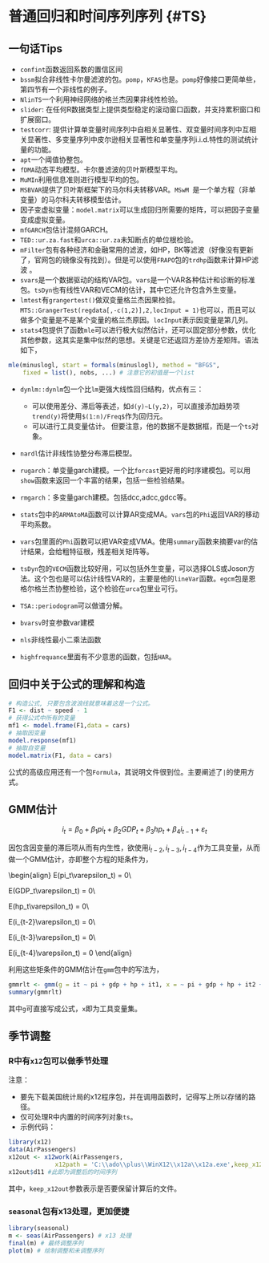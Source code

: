 
# 普通回归和时间序列序列 {#TS}
## 一句话Tips
- `confint`函数返回系数的置信区间
- `bssm`拟合非线性卡尔曼滤波的包。`pomp`，`KFAS`也是。`pomp`好像接口更简单些，第四节有一个非线性的例子。
- `NlinTS`一个利用神经网络的格兰杰因果非线性检验。
-  `slider`: 在任何R数据类型上提供类型稳定的滚动窗口函数，并支持累积窗口和扩展窗口。
-  `testcorr`: 提供计算单变量时间序列中自相关显著性、双变量时间序列中互相关显著性、多变量序列中皮尔逊相关显著性和单变量序列i.i.d.特性的测试统计量的功能。  
- `apt`一个阈值协整包。
- `fDMA`动态平均模型。卡尔曼滤波的贝叶斯模型平均。
- `MuMIn`利用信息准则进行模型平均的包。
- `MSBVAR`提供了贝叶斯框架下的马尔科夫转移VAR。`MSwM `是一个单方程（非单变量）的马尔科夫转移模型估计。
- 因子变虚拟变量：`model.matrix`可以生成回归所需要的矩阵，可以把因子变量变成虚拟变量。
- `mfGARCH`包估计混频GARCH。
- `TED::ur.za.fast`和`urca::ur.za`未知断点的单位根检验。 
- `mFilter`包有各种经济和金融常用的滤波，如HP，BK等滤波（好像没有更新了，官网包的镜像没有找到）。但是可以使用`FRAPO`包的`trdhp`函数来计算HP滤波 。
- `svars`是一个数据驱动的结构VAR包。`vars`是一个VAR各种估计和诊断的标准包。`tsDyn`也有线性VAR和VECM的估计，其中它还允许包含外生变量。
- `lmtest`有`grangertest()`做双变量格兰杰因果检验。`MTS::GrangerTest(regdata[,-c(1,2)],2,locInput = 1)`也可以，而且可以做多个变量是不是某个变量的格兰杰原因。`locInput`表示因变量是第几列。
- `stats4`包提供了函数`mle`可以进行极大似然估计，还可以固定部分参数，优化其他参数，这其实是集中似然的思想。关键是它还返回方差协方差矩阵。语法如下，

```r
mle(minuslogl, start = formals(minuslogl), method = "BFGS",
    fixed = list(), nobs, ...) # 注意它的初值是一个list
```

- `dynlm::dynlm`包一个比`lm`更强大线性回归结构，优点有三：
    - 可以使用差分、滞后等表述，如`d(y)~L(y,2)`，可以直接添加趋势项`trend(y)`将使用`$(1:n)/Freq$`作为回归元。
    - 可以进行工具变量估计。
但要注意，他的数据不是数据框，而是一个`ts`对象。 

- `nardl`估计非线性协整分布滞后模型。
- `rugarch`：单变量garch建模。一个比`forcast`更好用的时序建模包。可以用`show`函数来返回一个丰富的结果，包括一些检验结果。
- `rmgarch`：多变量garch建模。包括dcc,adcc,gdcc等。
- `stats`包中的`ARMAtoMA`函数可以计算AR变成MA。`vars`包的`Phi`返回VAR的移动平均系数。
- `vars`包里面的`Phi`函数可以把VAR变成VMA。使用`summary`函数来摘要var的估计结果，会给粗特征根，残差相关矩阵等。
- `tsDyn`包的`VECM`函数比较好用，可以包括外生变量，可以选择OLS或Joson方法。这个包也是可以估计线性VAR的，主要是他的`lineVar`函数。`egcm`包是恩格尔格兰杰协整检验，这个检验在`urca`包里业可行。
- `TSA::periodogram`可以做谱分解。
- `bvarsv`时变参数var建模
- `nls`非线性最小二乘法函数
- `highfrequance`里面有不少意思的函数，包括`HAR`。
## 回归中关于公式的理解和构造

```r
# 构造公式, 只要包含波浪线就意味着这是一个公式。
F1 <- dist ~ speed - 1
# 获得公式中所有的变量
mf1 <- model.frame(F1,data = cars)
# 抽取因变量
model.response(mf1)
# 抽取自变量
model.matrix(F1, data = cars)
```
公式的高级应用还有一个包`Formula`，其说明文件很到位。主要阐述了`|`的使用方式。

## GMM估计
$$
i _t =\beta_0 + \beta_1pi_t + \beta_2GDP_t + \beta_3hp_t + \beta_4i_{t-1} + \varepsilon_t
$$

因包含因变量的滞后项从而有内生性，欲使用$i_{t-2},i_{t-3},i_{t-4}$作为工具变量，从而做一个GMM估计，亦即整个方程的矩条件为，


\begin{align}
E(pi_t\varepsilon_t) = 0\\

E(GDP_t\varepsilon_t) = 0\\

E(hp_t\varepsilon_t) = 0\\

E(i_{t-2}\varepsilon_t) = 0\\

E(i_{t-3}\varepsilon_t) = 0\\

E(i_{t-4}\varepsilon_t) = 0
\end{align}


利用这些矩条件的GMM估计在`gmm`包中的写法为，

```r
gmmrlt <- gmm(g = it ~ pi + gdp + hp + it1, x = ~ pi + gdp + hp + it2 + it3 + it4,data = dwg0)
summary(gmmrlt)
```
其中`g`可直接写成公式，`x`即为工具变量集。

## 季节调整
### R中有`x12`包可以做季节处理
注意：

- 要先下载美国统计局的x12程序包，并在调用函数时，记得写上所以存储的路径。
- 仅可处理R中内置的时间序列对象`ts`。
- 示例代码：

```r
library(x12)
data(AirPassengers)
x12out <- x12work(AirPassengers,
             x12path = 'C:\\ado\\plus\\WinX12\\x12a\\x12a.exe',keep_x12out = FALSE)
x12out$d11 #此即为调整后的时间序列
```
其中，`keep_x12out`参数表示是否要保留计算后的文件。

### `seasonal`包有x13处理，更加便捷

```r
library(seasonal)
m <- seas(AirPassengers) # x13 处理
final(m) # 最终调整序列
plot(m) # 绘制调整和未调整序列
```

